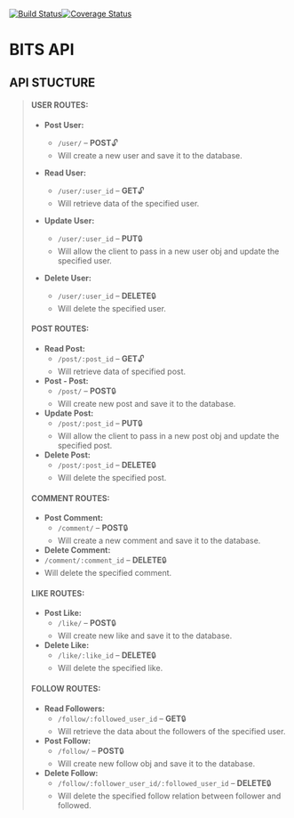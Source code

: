 [![Build Status](https://travis-ci.org/JayRodrig/bits_backend.svg?branch=master)](https://travis-ci.org/JayRodrig/bits_backend)[![Coverage Status](https://coveralls.io/repos/github/JayRodrig/bits_backend/badge.svg?branch=mybranch)](https://coveralls.io/github/JayRodrig/bits_backend?branch=mybranch)

# BITS API

## API STUCTURE

> #### USER ROUTES:
>
> * **Post User:**
>   * `/user/` – **POST**🔓
>   * Will create a new user and save it to the database.
>
> * **Read User:**
>   * `/user/:user_id` –  **GET**🔓
>   * Will retrieve data of the specified user.
> * **Update User:**
>   * `/user/:user_id` –  **PUT**🔒
>   * Will allow the client to pass in a new user obj and update the specified user.
> * **Delete User:**
>   * `/user/:user_id` – **DELETE**🔒 
>   * Will delete the specified user.
>
> #### POST ROUTES:
>
> * **Read Post:**
>   * `/post/:post_id` – **GET**🔓
>   * Will retrieve data of specified post.
> * **Post - Post:**
>   * `/post/` – **POST**🔒
>   * Will create new post and save it to the database.
> * **Update Post:**
>   * `/post/:post_id` – **PUT**🔒
>   * Will allow the client to pass in a new post obj and update the specified post.
> * **Delete Post:**
>   * `/post/:post_id` – **DELETE**🔒
>   * Will delete the specified post.
>
> #### COMMENT ROUTES: 
>
> * **Post Comment:**
>   * `/comment/` – **POST**🔒
>   * Will create a new comment and save it to the database.
> * **Delete Comment:**
> * `/comment/:comment_id` – **DELETE**🔒
> * Will delete the specified comment.
>
> #### LIKE ROUTES:
>
> * **Post Like:**
>   * `/like/` – **POST**🔒
>   * Will create new like and save it to the database.
> * **Delete Like:**
>   * `/like/:like_id` – **DELETE**🔒
>   * Will delete the specified like.
>
> #### FOLLOW ROUTES:
>
> * **Read Followers:**
>   * `/follow/:followed_user_id` – **GET**🔒
>   * Will retrieve the data about the followers of the specified user.
> * **Post Follow:**
>   * `/follow/` – **POST**🔒
>   * Will create new follow obj and save it to the database.
> * **Delete Follow:**
>   * `/follow/:follower_user_id/:followed_user_id` – **DELETE**🔒
>   * Will delete the specified follow relation between follower and followed.
